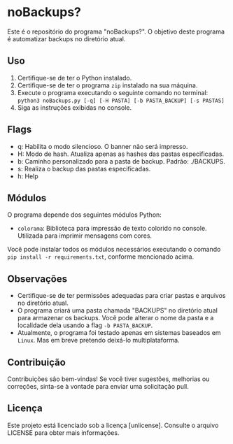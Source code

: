 # noBackups?

Este é o repositório do programa "noBackups?". O objetivo deste programa é automatizar backups no diretório atual.

## Uso

1. Certifique-se de ter o Python instalado.
2. Certifique-se de ter o programa `zip` instalado na sua máquina.
3. Execute o programa executando o seguinte comando no terminal:
```python3 noBackups.py [-q] [-H PASTA] [-b PASTA_BACKUP] [-s PASTAS]```
4. Siga as instruções exibidas no console.

## Flags
   - q: Habilita o modo silencioso. O banner não será impresso.
   - H: Modo de hash. Atualiza apenas as hashes das pastas especificadas.
   - b: Caminho personalizado para a pasta de backup. Padrão: ./BACKUPS.
   - s: Realiza o backup das pastas especificadas.
   - h: Help


## Módulos

O programa depende dos seguintes módulos Python:

- `colorama`: Biblioteca para impressão de texto colorido no console. Utilizada para imprimir mensagens com cores.

Você pode instalar todos os módulos necessários executando o comando `pip install -r requirements.txt`, conforme mencionado acima.

## Observações

- Certifique-se de ter permissões adequadas para criar pastas e arquivos no diretório atual.
- O programa criará uma pasta chamada "BACKUPS" no diretório atual para armazenar os backups. Você pode alterar o nome da pasta e a localidade dela usando a flag `-b PASTA_BACKUP`.
- Atualmente, o programa foi testado apenas em sistemas baseados em `Linux`. Mas em breve pretendo deixá-lo multiplataforma.

## Contribuição

Contribuições são bem-vindas! Se você tiver sugestões, melhorias ou correções, sinta-se à vontade para enviar uma solicitação pull.

## Licença

Este projeto está licenciado sob a licença [unlicense]. Consulte o arquivo LICENSE para obter mais informações.
